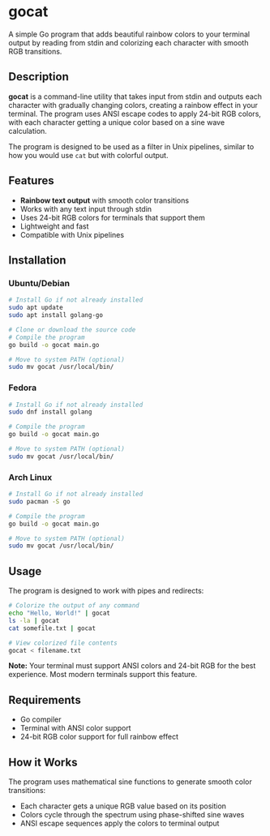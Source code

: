 # gocat

A simple Go program that adds beautiful rainbow colors to your terminal output by reading from stdin and colorizing each character with smooth RGB transitions.

## Description

**gocat** is a command-line utility that takes input from stdin and outputs each character with gradually changing colors, creating a rainbow effect in your terminal. The program uses ANSI escape codes to apply 24-bit RGB colors, with each character getting a unique color based on a sine wave calculation.

The program is designed to be used as a filter in Unix pipelines, similar to how you would use `cat` but with colorful output.

## Features

- **Rainbow text output** with smooth color transitions
- Works with any text input through stdin
- Uses 24-bit RGB colors for terminals that support them
- Lightweight and fast
- Compatible with Unix pipelines

## Installation

### Ubuntu/Debian

```bash
# Install Go if not already installed
sudo apt update
sudo apt install golang-go

# Clone or download the source code
# Compile the program
go build -o gocat main.go

# Move to system PATH (optional)
sudo mv gocat /usr/local/bin/
```

### Fedora

```bash
# Install Go if not already installed
sudo dnf install golang

# Compile the program
go build -o gocat main.go

# Move to system PATH (optional)
sudo mv gocat /usr/local/bin/
```

### Arch Linux

```bash
# Install Go if not already installed
sudo pacman -S go

# Compile the program
go build -o gocat main.go

# Move to system PATH (optional)
sudo mv gocat /usr/local/bin/
```

## Usage

The program is designed to work with pipes and redirects:

```bash
# Colorize the output of any command
echo "Hello, World!" | gocat
ls -la | gocat
cat somefile.txt | gocat

# View colorized file contents
gocat < filename.txt
```

**Note:** Your terminal must support ANSI colors and 24-bit RGB for the best experience. Most modern terminals support this feature.

## Requirements

- Go compiler
- Terminal with ANSI color support
- 24-bit RGB color support for full rainbow effect

## How it Works

The program uses mathematical sine functions to generate smooth color transitions:
- Each character gets a unique RGB value based on its position
- Colors cycle through the spectrum using phase-shifted sine waves
- ANSI escape sequences apply the colors to terminal output